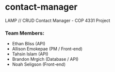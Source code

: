 # contact-manager

LAMP // CRUD Contact Manager - COP 4331 Project

### Team Members:

- Ethan Bliss (API)
- Allison Emokepae (PM / Front-end)
- Tahsin Islam (API)
- Brandon Mrgich (Database / API)
- Noah Seligson (Front-end)

